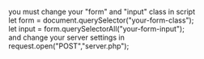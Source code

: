 you must change your "form" and "input" class in script <br>
let form = document.querySelector("your-form-class");<br>
let input = form.querySelectorAll("your-form-input"); <br>
and change your server settings in <br>
request.open("POST","server.php");<br>
